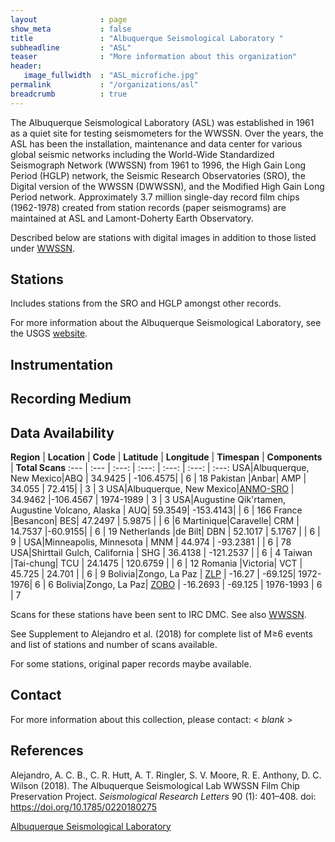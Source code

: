 ```yaml
---
layout              : page
show_meta           : false
title               : "Albuquerque Seismological Laboratory "
subheadline         : "ASL"
teaser              : "More information about this organization"
header:
   image_fullwidth  : "ASL_microfiche.jpg"
permalink           : "/organizations/asl"
breadcrumb          : true
---
```


The Albuquerque Seismological Laboratory (ASL) was established in 1961 as a quiet site for testing seismometers for the WWSSN. Over the years, the ASL has been the installation, maintenance and data center for various global seismic networks including the World-Wide Standardized Seismograph Network (WWSSN) from 1961 to 1996, the High Gain Long Period (HGLP) network, the Seismic Research Observatories (SRO), the Digital version of the WWSSN (DWWSSN), and the Modified High Gain Long Period network. Approximately 3.7 million single-day record film chips (1962-1978) created from station records (paper seismograms) are maintained at ASL and Lamont-Doherty Earth Observatory.

Described below are stations with digital images in addition to those listed under [WWSSN](../organizations/wwssn).
## Stations

Includes stations from the SRO and HGLP amongst other records.

For more information about the Albuquerque Seismological Laboratory, see the USGS [website](https://www.usgs.gov/centers/geologic-hazards-science-center/albuquerque-seismological-laboratory).
## Instrumentation


## Recording Medium


## Data Availability


**Region** | **Location** | **Code** | **Latitude** | **Longitude** | **Timespan** | **Components** | **Total Scans**
:--- | :--- | :---: | :---: | :---: | :---: | :---:
USA|Albuquerque, New Mexico|ABQ | 34.9425 | -106.4575|  | 6 | 18
 Pakistan |Anbar| AMP | 34.055 | 72.415|  | 3 | 3
 USA|Albuquerque, New Mexico|[ANMO-SRO](https://www.fdsn.org/station_book/IU/ANMO/anmo.html) | 34.9462 |-106.4567 | 1974-1989 | 3 | 3
USA|Augustine Qik'rtamen, Augustine Volcano, Alaska | AUQ| 59.3549| -153.4143| | 6 | 166
France |Besancon| BES| 47.2497 | 5.9875 |  | 6 |6
Martinique|Caravelle| CRM | 14.7537 |-60.9155| | 6 | 19
Netherlands |de Bilt| DBN | 52.1017 | 5.1767 | | 6 | 9 |
USA|Minneapolis, Minnesota | MNM | 44.974 | -93.2381 | | 6 | 78
USA|Shirttail Gulch, California | SHG | 36.4138 |  -121.2537 | | 6 | 4
Taiwan |Tai-chung| TCU | 24.1475 | 120.6759 | | 6 | 12
Romania |Victoria| VCT | 45.725 | 24.701 | | 6 | 9
 Bolivia|Zongo, La Paz | [ZLP](https://www.fdsn.org/station_book/HG/ZLP/zlp.html) | -16.27 | -69.125| 1972-1976| 6 | 6
 Bolivia|Zongo, La Paz| [ZOBO](https://www.fdsn.org/station_book/AS/ZOBO/zobo.html) | -16.2693 | -69.125 | 1976-1993 | 6 | 7


Scans for these stations have been sent to IRC DMC. See also [WWSSN](../organizations/wwssn).

See Supplement to Alejandro et al. (2018) for complete list of  M&ge;6 events and list of stations and number of scans available.

For some stations, original paper records maybe available.
## Contact
For more information about this collection, please contact: \< *blank* \>

## References
Alejandro, A. C. B., C. R. Hutt, A. T. Ringler, S. V. Moore, R. E. Anthony, D. C. Wilson (2018). The Albuquerque Seismological Lab WWSSN Film Chip Preservation Project. *Seismological Research Letters* 90 (1): 401–408. doi: https://doi.org/10.1785/0220180275

[Albuquerque Seismological Laboratory](https://www.usgs.gov/centers/geologic-hazards-science-center/albuquerque-seismological-laboratory)
